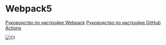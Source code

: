 # Webpack5

[Руководство по настройке Webpack](https://webpack.js.org/guides/)
[Руководство по настройке GitHub Actions](https://docs.github.com/en/actions/quickstart)

![CI](https://github.com/AlexTupicyn/ahj-homeworks-2-3/actions/workflows/web.yml/badge.svg)

